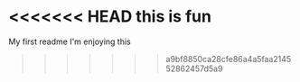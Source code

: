 <<<<<<< HEAD
this is fun
=======
My first readme
I'm enjoying this
>>>>>>> a9bf8850ca28cfe86a4a5faa214552862457d5a9
